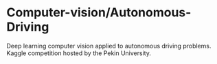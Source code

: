 # Computer-vision/Autonomous-Driving
Deep learning computer vision applied to autonomous driving problems. Kaggle competition hosted by the Pekin University. 
